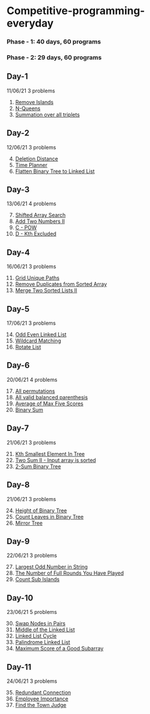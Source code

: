 # Competitive-programming-everyday
### Phase - 1: 40 days, 60 programs
### Phase - 2: 29 days, 60 programs


## Day-1
11/06/21
3 problems

1. [Remove Islands](https://www.youtube.com/watch?v=4tYoVx0QoN0)
2. [N-Queens](https://leetcode.com/problems/n-queens/)
3. [Summation over all triplets](https://www.hackerearth.com/challenges/competitive/nokia-collegiate-code-warriors-hunt-2021/algorithm/find-it-5-16e2e6bd/)

## Day-2
12/06/21
3 problems

4. [Deletion Distance](https://www.pramp.com/challenge/61ojWAjLJbhob2nP2q1O)
5. [Time Planner](https://www.pramp.com/challenge/3QnxW6xoPLTNl5jX5Lg1)
6. [Flatten Binary Tree to Linked List](https://leetcode.com/problems/flatten-binary-tree-to-linked-list/)

## Day-3
13/06/21
4 problems

7. [Shifted Array Search](https://www.pramp.com/challenge/N5LYMbYzyOtbpovQoYPX)
8. [Add Two Numbers II](https://leetcode.com/problems/add-two-numbers-ii/)
9. [C - POW](https://atcoder.jp/contests/abc205/tasks/abc205_c)
10. [D - Kth Excluded](https://atcoder.jp/contests/abc205/tasks/abc205_d)

## Day-4
16/06/21
3 problems

11. [Grid Unique Paths](https://www.interviewbit.com/problems/grid-unique-paths/)
12. [Remove Duplicates from Sorted Array](https://www.interviewbit.com/problems/remove-duplicates-from-sorted-array/)
13. [Merge Two Sorted Lists II](https://www.interviewbit.com/problems/merge-two-sorted-lists-ii/)

## Day-5
17/06/21
3 problems

14. [Odd Even Linked List](https://leetcode.com/problems/odd-even-linked-list/submissions/)
15. [Wildcard Matching](https://leetcode.com/problems/wildcard-matching/submissions/)
16. [Rotate List](https://leetcode.com/problems/rotate-list/submissions/)

## Day-6
20/06/21
4 problems

17. [All permutations](https://codedrills.io/problems/all-permutations)
18. [All valid balanced parenthesis](https://codedrills.io/problems/all-valid-balanced-parenthesis)
19. [Average of Max Five Scores](https://codedrills.io/problems/average-of-max-five-scores)
20. [Binary Sum](https://codedrills.io/problems/binary-sum)

## Day-7
21/06/21
3 problems

21. [Kth Smallest Element In Tree](https://www.interviewbit.com/problems/kth-smallest-element-in-tree/)
22. [Two Sum II - Input array is sorted](https://leetcode.com/problems/two-sum-ii-input-array-is-sorted/)
23. [2-Sum Binary Tree](https://www.interviewbit.com/problems/2sum-binary-tree/)

## Day-8
21/06/21
3 problems

24. [Height of Binary Tree](https://practice.geeksforgeeks.org/problems/height-of-binary-tree/1)
25. [Count Leaves in Binary Tree](https://practice.geeksforgeeks.org/problems/count-leaves-in-binary-tree/1)
26. [Mirror Tree](https://practice.geeksforgeeks.org/problems/mirror-tree/1#)

## Day-9
22/06/21
3 problems

27. [Largest Odd Number in String](https://leetcode.com/contest/weekly-contest-246/problems/largest-odd-number-in-string/)
28. [The Number of Full Rounds You Have Played](https://leetcode.com/contest/weekly-contest-246/problems/the-number-of-full-rounds-you-have-played/)
29. [Count Sub Islands](https://leetcode.com/contest/weekly-contest-246/problems/count-sub-islands/)

## Day-10
23/06/21
5 problems

30. [Swap Nodes in Pairs](https://leetcode.com/problems/swap-nodes-in-pairs/)
31. [Middle of the Linked List](https://leetcode.com/problems/middle-of-the-linked-list/)
32. [Linked List Cycle](https://leetcode.com/problems/linked-list-cycle/)
33. [Palindrome Linked List](https://leetcode.com/problems/palindrome-linked-list/)
34. [Maximum Score of a Good Subarray](https://leetcode.com/problems/maximum-score-of-a-good-subarray/)

## Day-11
24/06/21
3 problems

35. [Redundant Connection](https://leetcode.com/explore/challenge/card/june-leetcoding-challenge-2021/606/week-4-june-22nd-june-28th/3791/)
36. [Employee Importance](https://leetcode.com/problems/employee-importance/)
37. [Find the Town Judge](https://leetcode.com/problems/find-the-town-judge/)